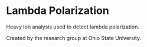 # Lambda Polarization


Heavy Ion analysis used to detect lambda polarization.

Created by the research group at Ohio State University.
